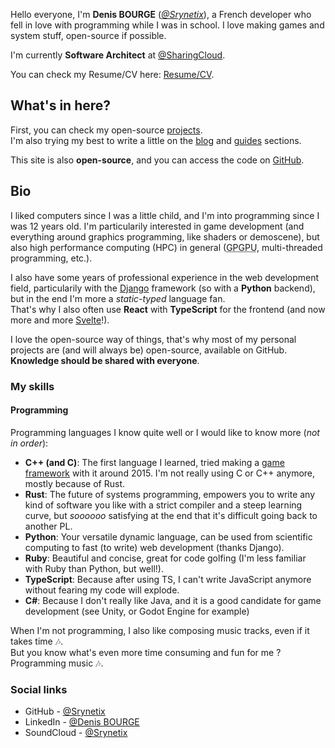 Hello everyone, I'm **Denis BOURGE** ([_@Srynetix_](https://github.com/Srynetix)), a French developer who fell in love with programming while I was in school.
I love making games and system stuff, open-source if possible.

I'm currently **Software Architect** at [@SharingCloud].

You can check my Resume/CV here: [Resume/CV](/resume).

## What's in here?

First, you can check my open-source [projects](/projects).  
I'm also trying my best to write a little on the [blog](/blog) and [guides](/guides) sections.

This site is also **open-source**, and you can access the code on [GitHub](https://github.com/Srynetix/things).

## Bio

I liked computers since I was a little child, and I'm into programming since I was 12 years old.
I'm particularily interested in game development (and everything around graphics programming, like shaders or demoscene), but also high performance computing (HPC) in general (<abbr title="General-Purpose computation on Graphic Processing Units">GPGPU</abbr>, multi-threaded programming, etc.).

I also have some years of professional experience in the web development field, particularily with the [Django] framework (so with a **Python** backend), but in the end I'm more a _static-typed_ language fan.  
That's why I also often use **React** with **TypeScript** for the frontend (and now more and more [Svelte]!).

I love the open-source way of things, that's why most of my personal projects are (and will always be) open-source, available on GitHub.  
**Knowledge should be shared with everyone**.

### My skills

#### Programming

Programming languages I know quite well or I would like to know more (_not in order_):

- **C++ (and C)**: The first language I learned, tried making a [game framework](/projects/hx3d) with it around 2015. I'm not really using C or C++ anymore, mostly because of Rust.
- **Rust**: The future of systems programming, empowers you to write any kind of software you like with a strict compiler and a steep learning curve, but _soooooo_ satisfying at the end that it's difficult going back to another PL.
- **Python**: Your versatile dynamic language, can be used from scientific computing to fast (to write) web development (thanks Django).
- **Ruby**: Beautiful and concise, great for code golfing (I'm less familiar with Ruby than Python, but well!).
- **TypeScript**: Because after using TS, I can't write JavaScript anymore without fearing my code will explode.
- **C#**: Because I don't really like Java, and it is a good candidate for game development (see Unity, or Godot Engine for example)

When I'm not programming, I also like composing music tracks, even if it takes time :notes:.  
But you know what's even more time consuming and fun for me ? Programming music :notes:.

### Social links

- GitHub - [@Srynetix](https://github.com/Srynetix)
- LinkedIn - [@Denis BOURGE](https://www.linkedin.com/in/denis-bourge-09676a110/)
- SoundCloud - [@Srynetix](https://soundcloud.com/srynetix)

[Django]: https://www.djangoproject.com/
[@SharingCloud]: https://github.com/sharingcloud
[React]: https://react.dev
[Svelte]: https://svelte.dev
